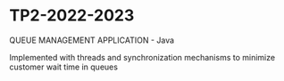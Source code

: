 # TP2-2022-2023
QUEUE MANAGEMENT APPLICATION - Java

Implemented with threads and synchronization mechanisms to
minimize customer wait time in queues
